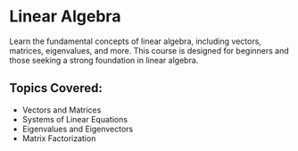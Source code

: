 # Linear Algebra

Learn the fundamental concepts of linear algebra, including vectors, matrices, eigenvalues, and more. This course is designed for beginners and those seeking a strong foundation in linear algebra.

## Topics Covered:
- Vectors and Matrices
- Systems of Linear Equations
- Eigenvalues and Eigenvectors
- Matrix Factorization
